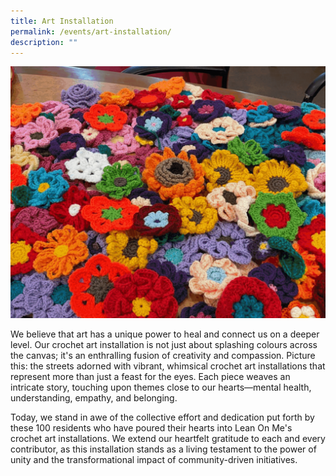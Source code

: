 ```yaml
---
title: Art Installation
permalink: /events/art-installation/
description: ""
---
```

![](/images/crochet%20photos.gif)

We believe that art has a unique power to heal and connect us on a deeper level. Our crochet art installation is not just about splashing colours across the canvas; it's an enthralling fusion of creativity and compassion. Picture this: the streets adorned with vibrant, whimsical crochet art installations that represent more than just a feast for the eyes. Each piece weaves an intricate story, touching upon themes close to our hearts—mental health, understanding, empathy, and belonging.

Today, we stand in awe of the collective effort and dedication put forth by these 100 residents who have poured their hearts into Lean On Me's crochet art installations. We extend our heartfelt gratitude to each and every contributor, as this installation stands as a living testament to the power of unity and the transformational impact of community-driven initiatives.

